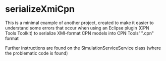 # serializeXmiCpn
This is a minimal example of another project, created to make it easier to understand some errors that occur when using an Eclipse plugin (CPN Tools Toolkit) to serialize XMI-format CPN models into CPN Tools' ".cpn" format

Further instructions are found on the SimulationServiceService class (where the problematic code is found)
